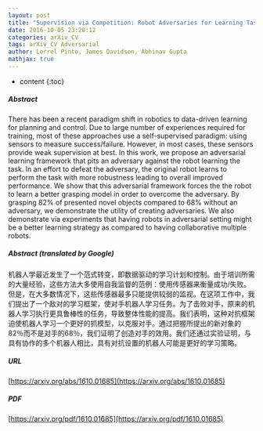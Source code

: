 ```yaml
---
layout: post
title: "Supervision via Competition: Robot Adversaries for Learning Tasks"
date: 2016-10-05 23:28:12
categories: arXiv_CV
tags: arXiv_CV Adversarial
author: Lerrel Pinto, James Davidson, Abhinav Gupta
mathjax: true
---
```


* content
{:toc}

##### Abstract
There has been a recent paradigm shift in robotics to data-driven learning for planning and control. Due to large number of experiences required for training, most of these approaches use a self-supervised paradigm: using sensors to measure success/failure. However, in most cases, these sensors provide weak supervision at best. In this work, we propose an adversarial learning framework that pits an adversary against the robot learning the task. In an effort to defeat the adversary, the original robot learns to perform the task with more robustness leading to overall improved performance. We show that this adversarial framework forces the the robot to learn a better grasping model in order to overcome the adversary. By grasping 82% of presented novel objects compared to 68% without an adversary, we demonstrate the utility of creating adversaries. We also demonstrate via experiments that having robots in adversarial setting might be a better learning strategy as compared to having collaborative multiple robots.

##### Abstract (translated by Google)
机器人学最近发生了一个范式转变，即数据驱动的学习计划和控制。由于培训所需的大量经验，这些方法大多使用自我监督的范例：使用传感器来衡量成功/失败。但是，在大多数情况下，这些传感器最多只能提供较弱的监视。在这项工作中，我们提出了一个敌对的学习框架，使对手机器人学习任务。为了击败对手，原来的机器人学习执行更具鲁棒性的任务，导致整体性能的提高。我们表明，这种对抗框架迫使机器人学习一个更好的抓模型，以克服对手。通过把握所提出的新对象的82％而不是对手的68％，我们证明了创造对手的效用。我们还通过实验证明，与具有协作的多个机器人相比，具有对抗设置的机器人可能是更好的学习策略。

##### URL
[https://arxiv.org/abs/1610.01685](https://arxiv.org/abs/1610.01685)

##### PDF
[https://arxiv.org/pdf/1610.01685](https://arxiv.org/pdf/1610.01685)

